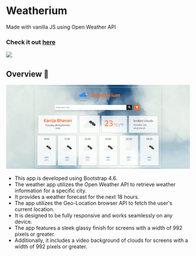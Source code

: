 # Weatherium
  Made with vanilla JS using Open Weather API
### Check it out [here](https://taheermattur.github.io/Weatherium/)
<img src="https://forthebadge.com/images/badges/made-with-javascript.svg"> 

## Overview 👀
<img src="https://github.com/TaheerMattur/Weatherium/blob/main/src/images/Weatherium.png" alt= "Weatherium">

- This app is developed using Bootstrap 4.6.
- The weather app utilizes the Open Weather API to retrieve weather information for a specific city.
- It provides a weather forecast for the next 18 hours.
- The app utilizes the Geo-Location browser API to fetch the user's current location.
- It is designed to be fully responsive and works seamlessly on any device.
- The app features a sleek glassy finish for screens with a width of 992 pixels or greater.
- Additionally, it includes a video background of clouds for screens with a width of 992 pixels or greater.
